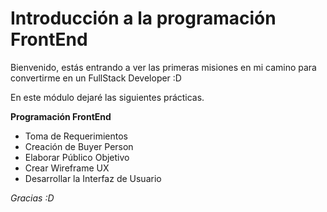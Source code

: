 # Introducción a la programación FrontEnd

Bienvenido, estás entrando a ver las primeras misiones en mi camino para convertirme en un FullStack Developer :D

En este módulo dejaré las siguientes prácticas.

**Programación FrontEnd**
- Toma de Requerimientos
- Creación de Buyer Person
- Elaborar Público Objetivo
- Crear Wireframe UX
- Desarrollar la Interfaz de Usuario

*Gracias :D*

